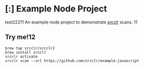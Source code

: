 # [:] Example Node Project
test22211
An example node project to demonstrate [srcclr](https://www.srcclr.com) scans.
11
## Try me!12

```
brew tap srcclr/srcclr2
brew install srcclr
srcclr activate
srcclr scan --url https://github.com/srcclr/example-javascript
```
